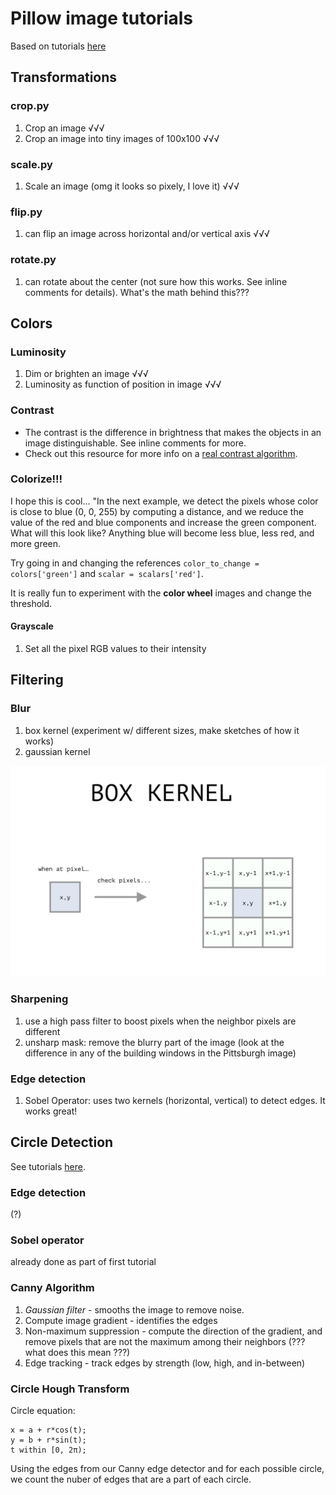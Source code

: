 # Pillow image tutorials
Based on tutorials [here](https://www.codingame.com/playgrounds/2524/basic-image-manipulation/introduction)

## Transformations

### crop.py
1. Crop an image √√√
2. Crop an image into tiny images of 100x100 √√√

### scale.py
1. Scale an image (omg it looks so pixely, I love it) √√√

### flip.py
1. can flip an image across horizontal and/or vertical axis √√√

### rotate.py
1. can rotate about the center (not sure how this works. See inline comments for details). What's the math behind this???


## Colors

### Luminosity
1. Dim or brighten an image √√√
2. Luminosity as function of position in image √√√

### Contrast
- The contrast is the difference in brightness that makes the objects in an image distinguishable. See inline comments for more.
- Check out this resource for more info on a [real contrast algorithm](https://www.dfstudios.co.uk/articles/programming/image-programming-algorithms/image-processing-algorithms-part-5-contrast-adjustment/).

### Colorize!!!
I hope this is cool... "In the next example, we detect the pixels whose color is close to blue (0, 0, 255) by computing a distance, and we reduce the value of the red and blue components and increase the green component. What will this look like? Anything blue will become less blue, less red, and more green.

Try going in and changing the references `color_to_change = colors['green']` and `scalar = scalars['red']`.

It is really fun to experiment with the **color wheel** images and change the threshold.

#### Grayscale
1. Set all the pixel RGB values to their intensity


## Filtering

### Blur
1. box kernel (experiment w/ different sizes, make sketches of how it works)
2. gaussian kernel

![how box kernel works](./illustrations/box_kernel.png)

### Sharpening
1. use a high pass filter to boost pixels when the neighbor pixels are different
2. unsharp mask: remove the blurry part of the image (look at the difference in any of the building windows in the Pittsburgh image)

### Edge detection
1. Sobel Operator: uses two kernels (horizontal, vertical) to detect edges. It works great!


## Circle Detection
See tutorials [here](https://www.codingame.com/playgrounds/38470/how-to-detect-circles-in-images).

### Edge detection
(?)

### Sobel operator
already done as part of first tutorial

### Canny Algorithm
1. *Gaussian filter* - smooths the image to remove noise.
2. Compute image gradient - identifies the edges
3. Non-maximum suppression - compute the direction of the gradient, and remove pixels that are not the maximum among their neighbors (??? what does this mean ???)
4. Edge tracking - track edges by strength (low, high, and in-between)

### Circle Hough Transform
Circle equation:
```
x = a + r*cos(t);
y = b + r*sin(t);
t within [0, 2π);
```

Using the edges from our Canny edge detector and for each possible circle, we count the nuber of edges that are a part of each circle.


